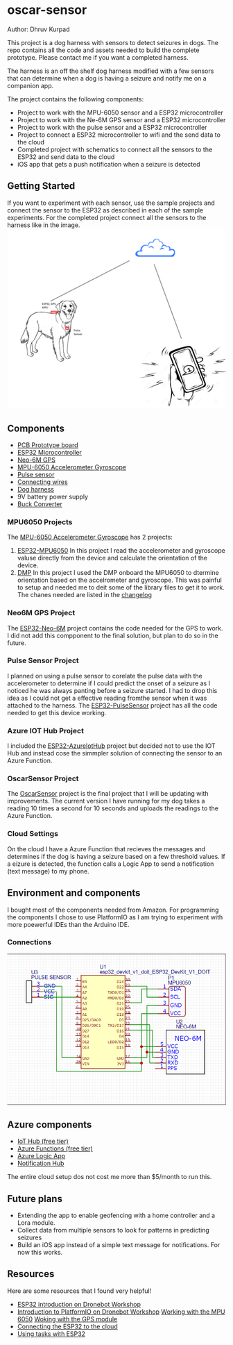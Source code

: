 # oscar-sensor

Author: Dhruv Kurpad

This project is a dog harness with sensors to detect seizures in dogs. The repo contains all the code and assets needed to build the complete prototype. Please contact me if you want a completed harness. 

The harness is an off the shelf dog harness modified with a few sensors that can determine when a dog is having a seizure and notify me on a companion app.

The project contains the following components:
* Project to work with the MPU-6050 sensor and a ESP32 microcontroller
* Project to work with the Ne-6M GPS sensor and a ESP32 microcontroller
* Project to work with the pulse sensor and a ESP32 microcontroller
* Project to connect a ESP32 microcontroller to wifi and the send data to the cloud
* Completed project with schematics to connect all the sensors to the ESP32 and send data to the cloud
* iOS app that gets a push notification when a seizure is detected

## Getting Started
If you want to experiment with each sensor, use the sample projects and connect the sensor to the ESP32 as described in each of the sample experiments. For the completed project connect all the sensors to the harness like in the image.
![Sensor location](imgs/oscar_sensor.png)

## Components

* [PCB Prototype board](https://amzn.to/3p4UOvW)
* [ESP32 Microcontroller](https://amzn.to/3fyBxQs)
* [Neo-6M GPS](https://amzn.to/2SJ8L6M)
* [MPU-6050 Accelerometer Gyroscope](https://amzn.to/3ySikR8)
* [Pulse sensor](https://amzn.to/3vAY70s)
* [Connecting wires](https://amzn.to/3uA37kB)
* [Dog harness](https://amzn.to/3uBMfd5)
* 9V battery power supply
* [Buck Converter](https://amzn.to/3gcxdWj)

### MPU6050 Projects
The [MPU-6050 Accelerometer Gyroscope](https://amzn.to/3ySikR8) has 2 projects:
1. [ESP32-MPU6050](ESP32-MPU6050) In this project I read the accelerometer and gyroscope valuse directly from the device and calculate the orientation of the device.
2. [DMP](DMP) In this project I used the DMP onboard the MPU6050 to dtermine orientation based on the accelrometer and gyroscope. This was painful to setup and needed me to deit some of the library files to get it to work. The chanes needed are listed in the [changelog](DMP/Changes.txt)

### Neo6M GPS Project
The [ESP32-Neo-6M](ESP32-Neo-6M) project contains the code needed for the GPS to work. I did not add this compponent to the final solution, but plan to do so in the future.

### Pulse Sensor Project
I planned on using a pulse sensor to corelate the pulse data with the accelerometer to determine if I could predict the onset of a seizure as I noticed he was always panting before a seizure started. I had to drop this idea as I could not get a effective reading fromthe sensor when it was attached to the harness.
The [ESP32-PulseSensor](ESP32-PulseSensor) project has all the code needed to get this device working.

### Azure IOT Hub Project
I included the [ESP32-AzureIotHub](ESP32-AzureIotHub) project but decided not to use the IOT Hub and instead cose the simmpler solution of connecting the sensor to an Azure Function.

### OscarSensor Project
The [OscarSensor](OscarSensor) project is the final project that I will be updating with improvements. The current version I have running for my dog takes a reading 10 times a second for 10 seconds and uploads the readings to the Azure Function.

### Cloud Settings

On the cloud I have a Azure Function that recieves the messages and determines if the dog is having a seizure based on a few threshold values. If a eizure is detected, the function calls a Logic App to send a notification (text message) to my phone.

## Environment and components
I bought most of the components needed from Amazon. For programming the components I chose to use PlatformIO as I am trying to experiment with more poewerful IDEs than the Arduino IDE.


### Connections

![Connections](imgs/connections.png)


## Azure components

* [IoT Hub (free tier)](https://azure.microsoft.com/en-us/services/iot-hub/)
* [Azure Functions (free tier)](https://azure.microsoft.com/en-us/services/functions/)
* [Azure Logic App](https://azure.microsoft.com/en-us/services/logic-apps/)
* [Notification Hub](https://azure.microsoft.com/en-us/services/notification-hubs/)

The entire cloud setup dos not cost me more than $5/month to run this.


## Future plans

* Extending the app to enable geofencing with a home controller and a Lora module.
* Collect data from multiple sensors to look for patterns in predicting seizures
* Build an iOS app instead of a simple text message for notifications. For now this works.

## Resources

Here are some resources that I found very helpful!

* [ESP32 introduction on Dronebot Workshop](https://dronebotworkshop.com/esp32-intro/)
* [Introduction to PlatformIO on Dronebot Workshop](https://dronebotworkshop.com/platformio/)
[Working with the MPU 6050](https://randomnerdtutorials.com/esp32-mpu-6050-web-server/)
[Woking with the GPS module](https://blog.asksensors.com/iot-cloud-based-gps-tracking-esp32-gps-neo-6m-module/)
* [Connecting the ESP32 to the cloud](https://thingpulse.com/how-to-connect-your-esp32-to-the-azure-iot-cloud-over-rest/)
* [Using tasks with ESP32](https://www.youtube.com/watch?v=ywbq1qR-fY0)